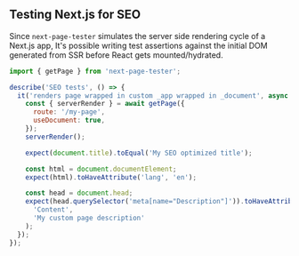 ## Testing Next.js for SEO

Since `next-page-tester` simulates the server side rendering cycle of a Next.js app, It's possible writing test assertions against the initial DOM generated from SSR before React gets mounted/hydrated.

```js
import { getPage } from 'next-page-tester';

describe('SEO tests', () => {
  it('renders page wrapped in custom _app wrapped in _document', async () => {
    const { serverRender } = await getPage({
      route: '/my-page',
      useDocument: true,
    });
    serverRender();

    expect(document.title).toEqual('My SEO optimized title');

    const html = document.documentElement;
    expect(html).toHaveAttribute('lang', 'en');

    const head = document.head;
    expect(head.querySelector('meta[name="Description"]')).toHaveAttribute(
      'Content',
      'My custom page description'
    );
  });
});
```
